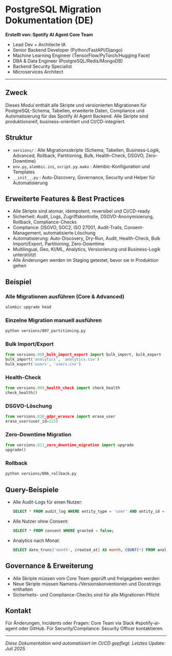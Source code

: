 # PostgreSQL Migration Dokumentation (DE)

**Erstellt von: Spotify AI Agent Core Team**
- Lead Dev + Architecte IA
- Senior Backend Developer (Python/FastAPI/Django)
- Machine Learning Engineer (TensorFlow/PyTorch/Hugging Face)
- DBA & Data Engineer (PostgreSQL/Redis/MongoDB)
- Backend Security Specialist
- Microservices Architect

---

## Zweck
Dieses Modul enthält alle Skripte und versionierten Migrationen für PostgreSQL-Schema, Tabellen, erweiterte Daten, Compliance und Automatisierung für das Spotify AI Agent Backend. Alle Skripte sind produktionsreif, business-orientiert und CI/CD-integriert.

## Struktur
- `versions/` : Alle Migrationsskripte (Schema, Tabellen, Business-Logik, Advanced, Rollback, Partitioning, Bulk, Health-Check, DSGVO, Zero-Downtime)
- `env.py`, `alembic.ini`, `script.py.mako` : Alembic-Konfiguration und Templates
- `__init__.py` : Auto-Discovery, Governance, Security und Helper für Automatisierung

## Erweiterte Features & Best Practices
- Alle Skripte sind atomar, idempotent, reversibel und CI/CD-ready
- Sicherheit: Audit, Logs, Zugriffskontrolle, DSGVO-Anonymisierung, Rollback, Compliance-Checks
- Compliance: DSGVO, SOC2, ISO 27001, Audit-Trails, Consent-Management, automatisierte Löschung
- Automatisierung: Auto-Discovery, Dry-Run, Audit, Health-Check, Bulk Import/Export, Partitioning, Zero-Downtime
- Multilingual, Geo, KI/ML, Analytics, Versionierung und Business-Logik unterstützt
- Alle Änderungen werden im Staging getestet, bevor sie in Produktion gehen

## Beispiel
### Alle Migrationen ausführen (Core & Advanced)
```bash
alembic upgrade head
```

### Einzelne Migration manuell ausführen
```bash
python versions/007_partitioning.py
```

### Bulk Import/Export
```python
from versions.008_bulk_import_export import bulk_import, bulk_export
bulk_import('analytics', 'analytics.csv')
bulk_export('users', 'users.csv')
```

### Health-Check
```python
from versions.009_health_check import check_health
check_health()
```

### DSGVO-Löschung
```python
from versions.010_gdpr_erasure import erase_user
erase_user(user_id=123)
```

### Zero-Downtime Migration
```python
from versions.011_zero_downtime_migration import upgrade
upgrade()
```

### Rollback
```bash
python versions/006_rollback.py
```

## Query-Beispiele
- Alle Audit-Logs für einen Nutzer:
  ```sql
  SELECT * FROM audit_log WHERE entity_type = 'user' AND entity_id = 123;
  ```
- Alle Nutzer ohne Consent:
  ```sql
  SELECT * FROM consent WHERE granted = false;
  ```
- Analytics nach Monat:
  ```sql
  SELECT date_trunc('month', created_at) AS month, COUNT(*) FROM analytics GROUP BY month;
  ```

## Governance & Erweiterung
- Alle Skripte müssen vom Core Team geprüft und freigegeben werden
- Neue Skripte müssen Namens-/Versionskonventionen und Docstrings enthalten
- Sicherheits- und Compliance-Checks sind für alle Migrationen Pflicht

## Kontakt
Für Änderungen, Incidents oder Fragen: Core Team via Slack #spotify-ai-agent oder GitHub. Für Security/Compliance: Security Officer kontaktieren.

---

*Diese Dokumentation wird automatisiert im CI/CD gepflegt. Letztes Update: Juli 2025.*

